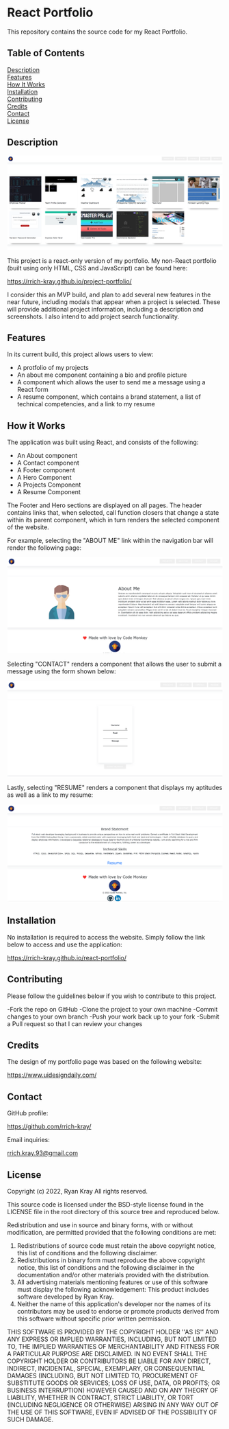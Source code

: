 # React Portfolio

This repository contains the source code for my React Portfolio.

## Table of Contents

[Description](#Description)  
[Features](#Features)  
[How It Works](#How-It-Works)  
[Installation](#Installation)  
[Contributing](#Contributing)  
[Credits](#Credits)  
[Contact](#Contact)  
[License](#License)

## Description

![main screenshot](./public/assets/images/screen1.png)

This project is a react-only version of my portfolio. My non-React portfolio (built using only HTML, CSS and JavaScript) can be found here:

https://rrich-kray.github.io/project-portfolio/

I consider this an MVP build, and plan to add several new features in the near future, including modals that appear when a project is selected. These will provide additional project information, including a description and screenshots. I also intend to add project search functionality.

## Features

In its current build, this project allows users to view:

- A protfolio of my projects
- An about me component containing a bio and profile picture
- A component which allows the user to send me a message using a React form
- A resume component, which contains a brand statement, a list of technical competencies, and a link to my resume

## How it Works

The application was built using React, and consists of the following:

- An About component
- A Contact component
- A Footer component
- A Hero Component
- A Projects Component
- A Resume Component

The Footer and Hero sections are displayed on all pages. The header contains links that, when selected, call function closers that change a state within its parent component, which in turn renders the selected component of the website.

For example, selecting the "ABOUT ME" link within the navigation bar will render the following page:

![main screenshot](./public/assets/images/screen2.png)

Selecting "CONTACT" renders a component that allows the user to submit a message using the form shown below:

![main screenshot](./public/assets/images/screen3.png)

Lastly, selecting "RESUME" renders a component that displays my aptitudes as well as a link to my resume:

![main screenshot](./public/assets/images/screen4.png)

## Installation

No installation is required to access the website. Simply follow the link below to access and use the application:

https://rrich-kray.github.io/react-portfolio/

## Contributing

Please follow the guidelines below if you wish to contribute to this project.

-Fork the repo on GitHub
-Clone the project to your own machine
-Commit changes to your own branch
-Push your work back up to your fork
-Submit a Pull request so that I can review your changes

## Credits

The design of my portfolio page was based on the following website:

https://www.uidesigndaily.com/

## Contact

GitHub profile:

https://github.com/rrich-kray/

Email inquiries:

rrich.kray.93@gmail.com

## License

Copyright (c) 2022, Ryan Kray
All rights reserved.

This source code is licensed under the BSD-style license found in the LICENSE file in the root directory of this source tree and reproduced below.

Redistribution and use in source and binary forms, with or without modification, are permitted provided that the following conditions are met:

1. Redistributions of source code must retain the above copyright notice, this list of conditions and the following disclaimer.
2. Redistributions in binary form must reproduce the above copyright notice, this list of conditions and the following disclaimer in the documentation and/or other materials provided with the distribution.
3. All advertising materials mentioning features or use of this software must display the following acknowledgement: This product includes software developed by Ryan Kray.
4. Neither the name of this application's developer nor the names of its contributors may be used to endorse or promote products derived from this software without specific prior written permission.

THIS SOFTWARE IS PROVIDED BY THE COPYRIGHT HOLDER ''AS IS'' AND ANY EXPRESS OR IMPLIED WARRANTIES, INCLUDING, BUT NOT LIMITED TO, THE IMPLIED WARRANTIES OF MERCHANTABILITY AND FITNESS FOR A PARTICULAR PURPOSE ARE DISCLAIMED. IN NO EVENT SHALL THE COPYRIGHT HOLDER OR CONTRIBUTORS BE LIABLE FOR ANY DIRECT, INDIRECT, INCIDENTAL, SPECIAL, EXEMPLARY, OR CONSEQUENTIAL DAMAGES (INCLUDING, BUT NOT LIMITED TO, PROCUREMENT OF SUBSTITUTE GOODS OR SERVICES; LOSS OF USE, DATA, OR PROFITS; OR BUSINESS INTERRUPTION) HOWEVER CAUSED AND ON ANY THEORY OF LIABILITY, WHETHER IN CONTRACT, STRICT LIABILITY, OR TORT (INCLUDING NEGLIGENCE OR OTHERWISE) ARISING IN ANY WAY OUT OF THE USE OF THIS SOFTWARE, EVEN IF ADVISED OF THE POSSIBILITY OF SUCH DAMAGE.

